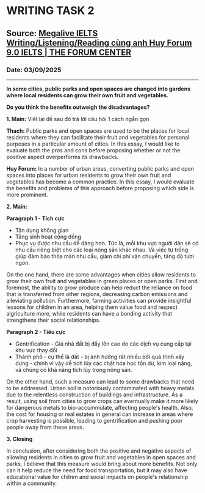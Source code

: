 # WRITING TASK 2

## Source: [Megalive IELTS Writing/Listening/Reading cùng anh Huy Forum 9.0 IELTS | THE FORUM CENTER](https://www.youtube.com/watch?v=l_iovxwtEpA)

### Date: 03/09/2025
---

**In some cities, public parks and open spaces are changed into gardens where local residents can grow their own fruit and vegetables.**

**Do you think the benefits outweigh the disadvantages?**

**1. Main:** Viết lại đề sau đó trả lời câu hỏi 1 cách ngắn gọn

**Thach:** Public parks and open spaces are used to be the places for local residents where they can facilitate their fruit and vegetables for personal purposes in a particular amount of cities. In this essay, I would like to evaluate both the pros and cons before proposing whether or not the positive aspect overperforms its drawbacks.

**Huy Forum:** In a number of urban areas, converting public parks and open spaces into places for urban residents to grow their own fruit and vegetables has become a common practice. In this essay, I would evaluate the benefits and problems of this approach before proposing which side is more prominent.

**2. Main:**

**Paragraph 1 - Tích cực**

- Tận dụng không gian
- Tăng sinh hoạt cộng đồng
- Phục vụ được nhu cầu dễ dàng hơn. Tức là, mỗi khu vực người dân sẽ có nhu cầu riêng biệt cho các loại nông sản khác nhau. Và việc tự trồng giúp đảm bảo thỏa mãn nhu cầu, giảm chi phí vận chuyển, tăng độ tươi ngon.

On the one hand, there are some advantages when cities allow residents to grow their own fruit and vegetables in green places or open parks. First and foremost, the ability to grow produce can help reduct the reliance on food that is transferred from other regions, decreasing carbon emissions and alleviating pollution. Furthermore, farming activities can provide insightful lessons for children in an area, helping them value food and respect algriculture more, while residents can have a bonding activity that strengthens their social relationships.

**Paragraph 2 - Tiêu cực**

- Gentrification - Giá nhà đất bị đẩy lên cao do các dịch vụ cung cấp tại khu vực thay đổi
- Thành phố - cụ thể là đất - bị ảnh hưởng rất nhiều bởi quá trình xây dựng - chính vì vậy dễ tích lũy các chất hóa học tồn dư, kim loại nặng, và chúng có khả năng tích lũy trong nông sản.

On the other hand, such a measure can lead to some drawbacks that need to be addressed. Urban soil is notoriously contaminated with heavy metals due to the relentless construction of buildings and infrastructure. As a result, using soil from cities to grow crops can eventually make it more likely for dangerous metals to bio-accummulate, affecting people's health. Also, the cost for housing or real estates in general can increase in areas where crop harvesting is possible, leading to gentrification and pushing poor people away from these areas.

**3. Closing**

In conclusion, after considering both the positive and negative aspects of allowing residents in cities to grow fruit and vegetables in open spaces and parks, I believe that this measure would bring about more benefits. Not only can it help reduce the need for food transportation, but it may also have educational value for chilren and social impacts on people's relationship within a community.